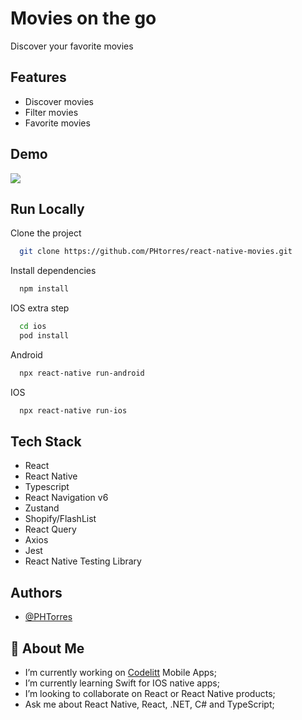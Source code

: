 
# Movies on the go
Discover your favorite movies




## Features

- Discover movies
- Filter movies
- Favorite movies


## Demo

![](demo.gif)


## Run Locally

Clone the project
```bash
  git clone https://github.com/PHtorres/react-native-movies.git
```


Install dependencies
```bash
  npm install
```

IOS extra step
```bash
  cd ios
  pod install
```

Android
```bash
  npx react-native run-android
```

IOS
```bash
  npx react-native run-ios
```


## Tech Stack

- React
- React Native
- Typescript
- React Navigation v6
- Zustand
- Shopify/FlashList
- React Query
- Axios
- Jest
- React Native Testing Library

## Authors

- [@PHTorres](https://www.github.com/phtorres)


## 🚀 About Me
- I’m currently working on <a href="https://www.codelitt.com/" target="_blank"> Codelitt</a> Mobile Apps;
- I’m currently learning Swift for IOS native apps;
- I’m looking to collaborate on React or React Native products;
- Ask me about React Native, React, .NET, C# and TypeScript;

